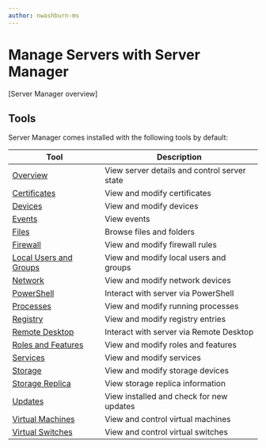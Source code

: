 ```yaml
---
author: nwashburn-ms
---
```


# Manage Servers with Server Manager

[Server Manager overview]

## Tools

Server Manager comes installed with the following tools by default:


| Tool | Description |
| ---- | ----------- |
| [Overview](\server\overview.md) | View server details and control server state | 
| [Certificates](\server\certificates.md) | View and modify certificates | 
| [Devices](\server\devices.md) | View and modify devices | 
| [Events](\server\events.md) | View events | 
| [Files](\server\files.md) | Browse files and folders | 
| [Firewall](\server\firewall.md) | View and modify firewall rules | 
| [Local Users and Groups](\server\local-users-groups.md) | View and modify local users and groups | 
| [Network](\server\network.md) | View and modify network devices | 
| [PowerShell](\server\powershell.md) | Interact with server via PowerShell | 
| [Processes](\server\processes.md) | View and modify running processes | 
| [Registry](\server\registry.md) | View and modify registry entries | 
| [Remote Desktop](\server\remote-desktop.md) | Interact with server via Remote Desktop | 
| [Roles and Features](\server\roles-features.md) | View and modify roles and features | 
| [Services](\server\services.md) | View and modify services | 
| [Storage](\server\storage.md) | View and modify storage devices | 
| [Storage Replica](\server\storage-replica.md) | View storage replica information | 
| [Updates](\server\updates.md) | View installed and check for new updates | 
| [Virtual Machines](\server\virtual-machines.md) | View and control virtual machines | 
| [Virtual Switches](\server\virtual-switches.md) | View and control virtual switches | 
